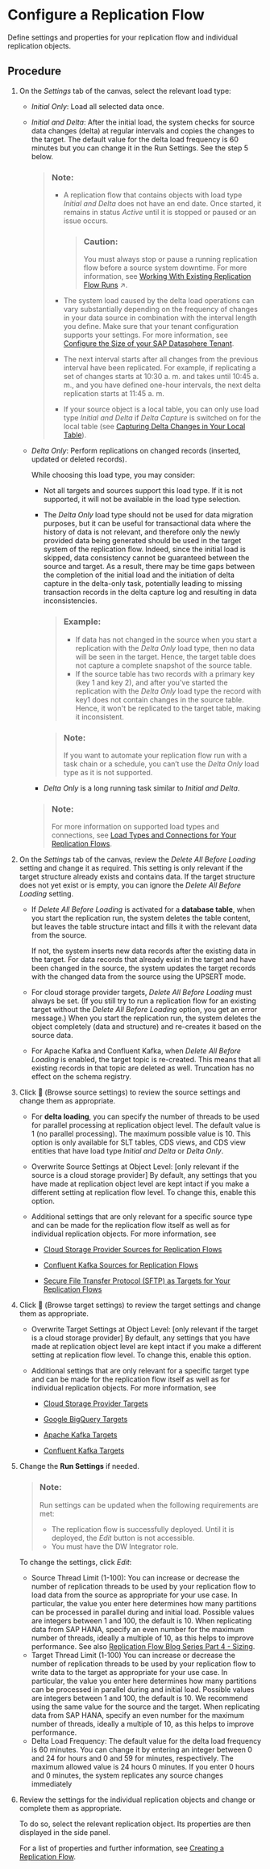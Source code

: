 <!-- loio3f5ba0c5ae3944c1b7279bb989a2a5b5 -->

<link rel="stylesheet" type="text/css" href="../css/sap-icons.css"/>

# Configure a Replication Flow

Define settings and properties for your replication flow and individual replication objects.



## Procedure

1.  On the *Settings* tab of the canvas, select the relevant load type:

    -   *Initial Only*: Load all selected data once.

    -   *Initial and Delta*: After the initial load, the system checks for source data changes \(delta\) at regular intervals and copies the changes to the target. The default value for the delta load frequency is 60 minutes but you can change it in the Run Settings. See the step 5 below.

        > ### Note:  
        > -   A replication flow that contains objects with load type *Initial and Delta* does not have an end date. Once started, it remains in status *Active* until it is stopped or paused or an issue occurs.
        > 
        >     > ### Caution:  
        >     > You must always stop or pause a running replication flow before a source system downtime. For more information, see [Working With Existing Replication Flow Runs](https://help.sap.com/viewer/9f36ca35bc6145e4acdef6b4d852d560/DEV_CURRENT/en-US/da62e1ee746448e8bc043e1be4377cbe.html "You can pause a replication flow run and resume it later, or stop it completely when it's no longer needed. You can also schedule, monitor premium outbound volume, and configure email notifications for replication flow failures. For more information on how to make changes to an existing replication flow in the Data Builder, see .") :arrow_upper_right:.
        > 
        > -   The system load caused by the delta load operations can vary substantially depending on the frequency of changes in your data source in combination with the interval length you define. Make sure that your tenant configuration supports your settings. For more information, see [Configure the Size of your SAP Datasphere Tenant](https://help.sap.com/docs/SAP_DATASPHERE/9f804b8efa8043539289f42f372c4862/33f8ef4ec359409fb75925a68c23ebc3.html).
        > 
        > -   The next interval starts after all changes from the previous interval have been replicated. For example, if replicating a set of changes starts at 10:30 a. m. and takes until 10:45 a. m., and you have defined one-hour intervals, the next delta replication starts at 11:45 a. m.
        > 
        > -   If your source object is a local table, you can only use load type *Initial and Delta* if *Delta Capture* is switched on for the local table \(see [Capturing Delta Changes in Your Local Table](https://help.sap.com/docs/SAP_DATASPHERE/c8a54ee704e94e15926551293243fd1d/154bdffb35814d5481d1f6de143a6b9e.html)\).

    -   *Delta Only*: Perform replications on changed records \(inserted, updated or deleted records\).

        While choosing this load type, you may consider:

        -   Not all targets and sources support this load type. If it is not supported, it will not be available in the load type selection.
        -   The *Delta Only* load type should not be used for data migration purposes, but it can be useful for transactional data where the history of data is not relevant, and therefore only the newly provided data being generated should be used in the target system of the replication flow. Indeed, since the initial load is skipped, data consistency cannot be guaranteed between the source and target. As a result, there may be time gaps between the completion of the initial load and the initiation of delta capture in the delta-only task, potentially leading to missing transaction records in the delta capture log and resulting in data inconsistencies.

            > ### Example:  
            > -   If data has not changed in the source when you start a replication with the *Delta Only* load type, then no data will be seen in the target. Hence, the target table does not capture a complete snapshot of the source table.
            > -   If the source table has two records with a primary key \(key 1 and key 2\), and after you've started the replication with the *Delta Only* load type the record with key1 does not contain changes in the source table. Hence, it won't be replicated to the target table, making it inconsistent.

            > ### Note:  
            > If you want to automate your replication flow run with a task chain or a schedule, you can’t use the *Delta Only* load type as it is not supported.

        -   *Delta Only* is a long running task similar to *Initial and Delta*.

        > ### Note:  
        > For more information on supported load types and connections, see [Load Types and Connections for Your Replication Flows](load-types-and-connections-for-your-replication-flows-1089119.md).


2.  On the *Settings* tab of the canvas, review the *Delete All Before Loading* setting and change it as required. This setting is only relevant if the target structure already exists and contains data. If the target structure does not yet exist or is empty, you can ignore the *Delete All Before Loading* setting.

    -   If *Delete All Before Loading* is activated for a **database table**, when you start the replication run, the system deletes the table content, but leaves the table structure intact and fills it with the relevant data from the source.

        If not, the system inserts new data records after the existing data in the target. For data records that already exist in the target and have been changed in the source, the system updates the target records with the changed data from the source using the UPSERT mode.

    -   For cloud storage provider targets, *Delete All Before Loading* must always be set. \(If you still try to run a replication flow for an existing target without the *Delete All Before Loading* option, you get an error message.\) When you start the replication run, the system deletes the object completely \(data and structure\) and re-creates it based on the source data.
    -   For Apache Kafka and Confluent Kafka, when *Delete All Before Loading* is enabled, the target topic is re-created. This means that all existing records in that topic are deleted as well. Truncation has no effect on the schema registry.


3.  Click <span class="FPA-icons-V3"></span> \(Browse source settings\) to review the source settings and change them as appropriate.

    -   For **delta loading**, you can specify the number of threads to be used for parallel processing at replication object level. The default value is 1 \(no parallel processing\). The maximum possible value is 10. This option is only available for SLT tables, CDS views, and CDS view entities that have load type *Initial and Delta* or *Delta Only*.

    -   Overwrite Source Settings at Object Level: \[only relevant if the source is a cloud storage provider\] By default, any settings that you have made at replication object level are kept intact if you make a different setting at replication flow level. To change this, enable this option.

    -   Additional settings that are only relevant for a specific source type and can be made for the replication flow itself as well as for individual replication objects. For more information, see

        -   [Cloud Storage Provider Sources for Replication Flows](cloud-storage-provider-sources-for-replication-flows-4d481a2.md)

        -   [Confluent Kafka Sources for Replication Flows](confluent-kafka-sources-for-replication-flows-4f2d0a8.md)

        -   [Secure File Transfer Protocol \(SFTP\) as Targets for Your Replication Flows](secure-file-transfer-protocol-sftp-as-targets-for-your-replicati-5a14eb1.md)


4.  Click <span class="FPA-icons-V3"></span> \(Browse target settings\) to review the target settings and change them as appropriate.

    -   Overwrite Target Settings at Object Level: \[only relevant if the target is a cloud storage provider\] By default, any settings that you have made at replication object level are kept intact if you make a different setting at replication flow level. To change this, enable this option.

    -   Additional settings that are only relevant for a specific target type and can be made for the replication flow itself as well as for individual replication objects. For more information, see

        -   [Cloud Storage Provider Targets](cloud-storage-provider-targets-43d93a2.md)

        -   [Google BigQuery Targets](google-bigquery-targets-56d4472.md)

        -   [Apache Kafka Targets](apache-kafka-targets-6df55db.md)

        -   [Confluent Kafka Targets](confluent-kafka-targets-74b3c95.md)



5.  Change the **Run Settings** if needed.

    > ### Note:  
    > Run settings can be updated when the following requirements are met:
    > 
    > -   The replication flow is successfully deployed. Until it is deployed, the *Edit* button is not accessible.
    > -   You must have the DW Integrator role.

    To change the settings, click *Edit*:

    -   Source Thread Limit \(1-100\): You can increase or decrease the number of replication threads to be used by your replication flow to load data from the source as appropriate for your use case. In particular, the value you enter here determines how many partitions can be processed in parallel during and initial load. Possible values are integers between 1 and 100, the default is 10. When replicating data from SAP HANA, specify an even number for the maximum number of threads, ideally a multiple of 10, as this helps to improve performance. See also [Replication Flow Blog Series Part 4 - Sizing](https://blogs.sap.com/2023/12/15/replication-flow-blog-series-part-4-sizing/).
    -   Target Thread Limit \(1-100\) You can increase or decrease the number of replication threads to be used by your replication flow to write data to the target as appropriate for your use case. In particular, the value you enter here determines how many partitions can be processed in parallel during and initial load. Possible values are integers between 1 and 100, the default is 10. We recommend using the same value for the source and the target. When replicating data from SAP HANA, specify an even number for the maximum number of threads, ideally a multiple of 10, as this helps to improve performance.
    -   Delta Load Frequency: The default value for the delta load frequency is 60 minutes. You can change it by entering an integer between 0 and 24 for hours and 0 and 59 for minutes, respectively. The maximum allowed value is 24 hours 0 minutes. If you enter 0 hours and 0 minutes, the system replicates any source changes immediately

6.  Review the settings for the individual replication objects and change or complete them as appropriate.

    To do so, select the relevant replication object. Its properties are then displayed in the side panel.

    For a list of properties and further information, see [Creating a Replication Flow](creating-a-replication-flow-25e2bd7.md).


